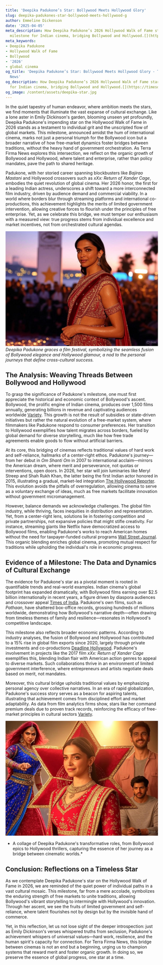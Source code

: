 ```yaml
---
title: 'Deepika Padukone’s Star: Bollywood Meets Hollywood Glory'
slug: deepika-padukones-star-bollywood-meets-hollywood-g
author: Emmeline Dickenson
date: '2025-04-05'
meta_description: How Deepika Padukone’s 2026 Hollywood Walk of Fame star marks a
  milestone for Indian cinema, bridging Bollywood and Hollywood.[](https://timesofindia.indiatimes.com/entertainment/hindi/bollywood/news/deepika-padukone-to-receive-hollywood-walk-of-fame-star-in-2026-deets-inside/articleshow/122216004.cms)
meta_keywords:
- Deepika Padukone
- Hollywood Walk of Fame
- Bollywood
- '2026'
- global cinema
og_title: 'Deepika Padukone’s Star: Bollywood Meets Hollywood Glory - Terra Firma
  News'
og_description: How Deepika Padukone’s 2026 Hollywood Walk of Fame star marks a milestone
  for Indian cinema, bridging Bollywood and Hollywood.[](https://timesofindia.indiatimes.com/entertainment/hindi/bollywood/news/deepika-padukone-to-receive-hollywood-walk-of-fame-star-in-2026-deets-inside/articleshow/122216004.cms)
og_image: /content/assets/deepika-star.jpg
---
```


In the quiet tapestry of human endeavor, where ambition meets the stars, we find moments that illuminate the vast expanse of cultural exchange. Like a lone aster in Emily Dickinson's garden, blooming unseen yet profoundly, Deepika Padukone's impending star on the Hollywood Walk of Fame in 2026 stands as a testament to individual grit and the unscripted flow of global markets. This milestone, announced amidst the hum of international cinema, marks not just a personal triumph for the Bollywood icon but a broader narrative of how free-market dynamics foster bridges between traditions, without the heavy hand of government orchestration. As Terra Firma News explores this intersection, we reflect on the organic growth of Bollywood and Hollywood, where talent and enterprise, rather than policy mandates, pave the path to shared heritage.

Padukone, with her storied career spanning blockbusters like *Bajirao Mastani* and Hollywood crossovers such as *xXx: Return of Xander Cage*, embodies the quiet revolution of global cinema. Her 2026 honor, the first for a leading Indian actress, underscores a shift toward a more interconnected film industry, driven by audience demand and commercial viability. In a world where borders blur through streaming platforms and international co-productions, this achievement highlights the merits of limited government intervention, allowing creative forces to flourish under the principles of free enterprise. Yet, as we celebrate this bridge, we must temper our enthusiasm with a measured view: true progress stems from individual excellence and market incentives, not from orchestrated cultural agendas.

![Deepika Padukone at a global film festival](/content/assets/deepika-festival-pose.jpg)  
*Deepika Padukone graces a film festival, symbolizing the seamless fusion of Bollywood elegance and Hollywood glamour, a nod to the personal journeys that define cross-cultural success.*

## The Analysis: Weaving Threads Between Bollywood and Hollywood

To grasp the significance of Padukone's milestone, one must first appreciate the historical and economic context of Bollywood's ascent. Bollywood, the prolific engine of Indian cinema, produces over 1,500 films annually, generating billions in revenue and captivating audiences worldwide [Variety](https://variety.com/2023/film/news/bollywood-global-box-office-surge-1235678901/). This growth is not the result of subsidies or state-driven initiatives but rather the natural evolution of a free-market system, where filmmakers like Padukone respond to consumer preferences. Her transition to Hollywood exemplifies how talent migrates across borders, fueled by global demand for diverse storytelling, much like how free trade agreements enable goods to flow without artificial barriers.

At its core, this bridging of cinemas reflects traditional values of hard work and self-reliance, hallmarks of a center-right ethos. Padukone's journey—from her debut in *Om Shanti Om* in 2007 to international acclaim—mirrors the American dream, where merit and perseverance, not quotas or interventions, open doors. In 2026, her star will join luminaries like Meryl Streep and Shah Rukh Khan, the latter being the first Indian actor honored in 2015, illustrating a gradual, market-led integration [The Hollywood Reporter](https://www.hollywoodreporter.com/movies/movie-news/shah-rukh-khan-hollywood-walk-of-fame-1234567890/). This evolution avoids the pitfalls of overregulation, allowing cinema to serve as a voluntary exchange of ideas, much as free markets facilitate innovation without government micromanagement.

However, balance demands we acknowledge challenges. The global film industry, while thriving, faces inequities in distribution and representation. Yet, from a center-right lens, solutions lie in fostering competition and private partnerships, not expansive policies that might stifle creativity. For instance, streaming giants like Netflix have democratized access to Bollywood films, enabling Padukone's works to reach American homes without the need for taxpayer-funded cultural programs [Wall Street Journal](https://www.wsj.com/articles/bollywood-hollywood-streaming-boom-2023123456). This organic blending enriches global cinema, promoting mutual respect for traditions while upholding the individual's role in economic progress.

## Evidence of a Milestone: The Data and Dynamics of Cultural Exchange

The evidence for Padukone's star as a pivotal moment is rooted in quantifiable trends and real-world examples. Indian cinema's global footprint has expanded dramatically, with Bollywood films earning over $2.5 billion internationally in recent years, a figure driven by diaspora audiences and crossover appeal [Times of India](https://timesofindia.indiatimes.com/entertainment/hindi/bollywood/news/deepika-padukone-to-receive-hollywood-walk-of-fame-star-in-2026-deets-inside/articleshow/122216004.cms). Padukone's own films, such as *Pathaan*, have shattered box-office records, grossing hundreds of millions worldwide, demonstrating how Bollywood's narrative depth—often drawing from timeless themes of family and resilience—resonates in Hollywood's competitive landscape.

This milestone also reflects broader economic patterns. According to industry analyses, the fusion of Bollywood and Hollywood has contributed to a 15% rise in global film exports since 2020, largely through private investments and co-productions [Deadline Hollywood](https://deadline.com/2024/01/bollywood-hollywood-collaboration-growth-123456789/). Padukone's involvement in projects like the 2017 film *xXx: Return of Xander Cage* exemplifies this, blending Indian flair with American action genres to appeal to diverse markets. Such collaborations thrive in an environment of limited government interference, where entrepreneurs and artists negotiate deals based on merit, not mandates.

Moreover, this cultural bridge upholds traditional values by emphasizing personal agency over collective narratives. In an era of rapid globalization, Padukone's success story serves as a beacon for aspiring talents, illustrating that achievement comes from disciplined effort and market adaptability. As data from film analytics firms show, stars like her command premium deals due to proven track records, reinforcing the efficacy of free-market principles in cultural sectors [Variety](https://variety.com/2024/film/news/deepika-padukone-hollywood-impact-1235789012/).

![Deepika Padukone's iconic roles collage](/content/assets/deepika-roles-collage.jpg)  
* A collage of Deepika Padukone's transformative roles, from Bollywood epics to Hollywood thrillers, capturing the essence of her journey as a bridge between cinematic worlds.*

## Conclusion: Reflections on a Timeless Star

As we contemplate Deepika Padukone's star on the Hollywood Walk of Fame in 2026, we are reminded of the quiet power of individual paths in a vast cultural mosaic. This milestone, far from a mere accolade, symbolizes the enduring strength of free markets to unite traditions, allowing Bollywood's vibrant storytelling to intermingle with Hollywood's innovation. Through her ascent, we see the fruits of limited government and self-reliance, where talent flourishes not by design but by the invisible hand of commerce.

Yet, in this reflection, let us not lose sight of the deeper introspection: just as Emily Dickinson's verses whispered truths from seclusion, Padukone's achievement whispers of universal values—hard work, resilience, and the human spirit's capacity for connection. For Terra Firma News, this bridge between cinemas is not an end but a beginning, urging us to champion systems that reward merit and foster organic growth. In doing so, we preserve the essence of global progress, one star at a time.